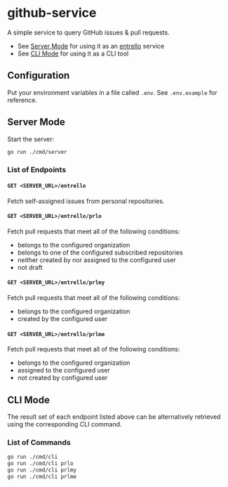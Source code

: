# github-service
A simple service to query GitHub issues & pull requests.
* See [Server Mode](#server-mode) for using it as an [entrello](https://github.com/utkuufuk/entrello) service
* See [CLI Mode](#cli-mode) for using it as a CLI tool

## Configuration
Put your environment variables in a file called `.env`. See `.env.example` for reference.

## Server Mode
Start the server:
```sh
go run ./cmd/server
```

### List of Endpoints
#### `GET <SERVER_URL>/entrello`
Fetch self-assigned issues from personal repositories.

#### `GET <SERVER_URL>/entrello/prlo`
Fetch pull requests that meet all of the following conditions:
- belongs to the configured organization
- belongs to one of the configured subscribed repositories
- neither created by nor assigned to the configured user
- not draft

#### `GET <SERVER_URL>/entrello/prlmy`
Fetch pull requests that meet all of the following conditions:
- belongs to the configured organization
- created by the configured user

#### `GET <SERVER_URL>/entrello/prlme`
Fetch pull requests that meet all of the following conditions:
- belongs to the configured organization
- assigned to the configured user
- not created by configured user

## CLI Mode
The result set of each endpoint listed above can be alternatively retrieved using the corresponding CLI command.

### List of Commands
```sh
go run ./cmd/cli
go run ./cmd/cli prlo
go run ./cmd/cli prlmy
go run ./cmd/cli prlme
```
